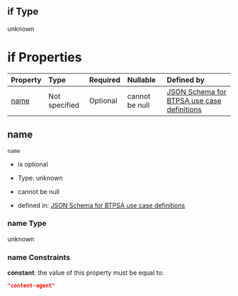 ## if Type

unknown

# if Properties

| Property      | Type          | Required | Nullable       | Defined by                                                                                                                                                                                                        |
| :------------ | :------------ | :------- | :------------- | :---------------------------------------------------------------------------------------------------------------------------------------------------------------------------------------------------------------- |
| [name](#name) | Not specified | Optional | cannot be null | [JSON Schema for BTPSA use case definitions](btpsa-usecase-properties-services-items-allof-1-then-allof-24-if-properties-name.md "undefined#/properties/services/items/allOf/1/then/allOf/24/if/properties/name") |

## name



`name`

*   is optional

*   Type: unknown

*   cannot be null

*   defined in: [JSON Schema for BTPSA use case definitions](btpsa-usecase-properties-services-items-allof-1-then-allof-24-if-properties-name.md "undefined#/properties/services/items/allOf/1/then/allOf/24/if/properties/name")

### name Type

unknown

### name Constraints

**constant**: the value of this property must be equal to:

```json
"content-agent"
```
